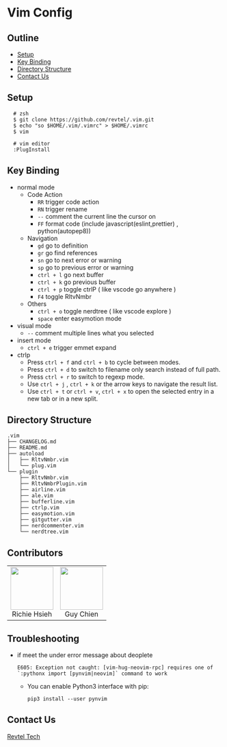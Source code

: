 # Vim Config

## Outline

- [Setup](#setup)
- [Key Binding](#key-binding)
- [Directory Structure](#directory-structure)
- [Contact Us](#contact-us)

## Setup

```
  # zsh
  $ git clone https://github.com/revtel/.vim.git
  $ echo "so $HOME/.vim/.vimrc" > $HOME/.vimrc
  $ vim
```

```
  # vim editor
  :PlugInstall
```

## Key Binding

- normal mode
  - Code Action
    - `RR` trigger code action
    - `RN` trigger rename
    - `--` comment the current line the cursor on
    - `FF` format code (include javascript(eslint,prettier) , python(autopep8))
  - Navigation
    - `gd` go to definition
    - `gr` go find references
    - `sn` go to next error or warning
    - `sp` go to previous error or warning
    - `ctrl + l` go next buffer
    - `ctrl + k` go previous buffer
    - `ctrl + p` toggle ctrlP ( like vscode go anywhere )
    - `F4` toggle RltvNmbr
  - Others
    - `ctrl + o` toggle nerdtree ( like vscode explore )
    - `space` enter easymotion mode
- visual mode
  - `--` comment multiple lines what you selected
- insert mode
  - `ctrl + e` trigger emmet expand
- ctrlp
  - Press `ctrl + f` and `ctrl + b` to cycle between modes.
  - Press `ctrl + d` to switch to filename only search instead of full path.
  - Press `ctrl + r` to switch to regexp mode.
  - Use `ctrl + j` , `ctrl + k` or the arrow keys to navigate the result list.
  - Use `ctrl + t` or `ctrl + v`, `ctrl + x` to open the selected entry in a new tab or in a new split.

## Directory Structure

```
.vim
├── CHANGELOG.md
├── README.md
├── autoload
│   ├── RltvNmbr.vim
│   └── plug.vim
└── plugin
    ├── RltvNmbr.vim
    ├── RltvNmbrPlugin.vim
    ├── airline.vim
    ├── ale.vim
    ├── bufferline.vim
    ├── ctrlp.vim
    ├── easymotion.vim
    ├── gitgutter.vim
    ├── nerdcommenter.vim
    └── nerdtree.vim
```

## Contributors

<table>
  <tbody>
    <tr>
      <td align="center">
        <a href="https://github.com/whitedogg13">
          <img src="https://avatars3.githubusercontent.com/u/10307875?s=400&u=4ca8b7f2af4a1a32dcdee594aca61a800262c421&v=4" width="100px" />
        </a>
        <br/>
        <div>Richie Hsieh</div>
      </td>
      <td align="center">
        <a href="https://github.com/guychienll">
          <img src="https://avatars3.githubusercontent.com/u/63462677?s=460&u=a82006b332820e1da1fc774d3337c1656303c1f3&v=4" width="100px" />
        </a>
        <br/>
        <div>Guy Chien</div>
      </td>
    </tr>
  </tbody>
</table>

## Troubleshooting

- if meet the under error message about deoplete

  ```
  E605: Exception not caught: [vim-hug-neovim-rpc] requires one of `:pythonx import [pynvim|neovim]` command to work
  ```
  - You can enable Python3 interface with pip:

    `pip3 install --user pynvim`


## Contact Us

[Revtel Tech](mailto:contact@revtel.tech)

